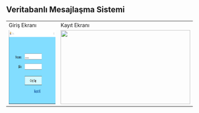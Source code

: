 ## Veritabanlı Mesajlaşma Sistemi

<!-- <p>
  <img height=200 width=350 align="left" src="./images/giris.png" />
</p>
<p>
  <img height=200 width=350 align="right"src="./images/kayıt.png" />
</p> -->

<table>
  <tr>
    <td>Giriş Ekranı</td>
     <td>Kayıt Ekranı</td>
  </tr>
  <tr>
    <td><img src="./images/giris.png" width=350 height=200></td>
    <td><img src="./images/kayıt.png" width=350 height=200 ></td>
  </tr>
 </table>






